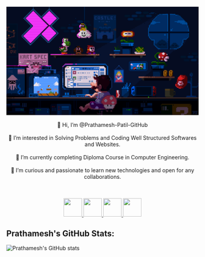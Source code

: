 <p align="center">
  <img src="https://github.com/Prathamesh-Patil-GitHub/Prathamesh-Patil-GitHub/blob/main/github%20profile%20display.gif"/>
</p>

<p align="center">
👋 Hi, I’m @Prathamesh-Patil-GitHub <br><br>
👀 I’m interested in Solving Problems and Coding Well Structured Softwares and Websites.<br><br>
🌱 I’m currently completing Diploma Course in Computer Engineering.<br><br>
💞️ I’m curious and passionate to learn new technologies and open for any collaborations.<br><br>
</p>
<br>

<div align="center">
<a href="https://www.linkedin.com/in/prathamesh-patil-jalgaon">
  <img src="https://cdn-icons-png.flaticon.com/128/408/408703.png?ga=GA1.2.975372899.1659335409" height="48px" width="48px"/>
</a>

<a href="https://www.hackerrank.com/m2papatil?hr_r=1">
  <img src="https://cdn3.iconfinder.com/data/icons/logos-and-brands-adobe/512/160_Hackerrank-512.png" height="48px" width="48px"/>
</a>

   
<a href="https://stackoverflow.com/users/19594029/prathamesh-patil">
  <img src="https://cdn-icons-png.flaticon.com/128/732/732248.png?ga=GA1.2.975372899.1659335409" height="48px" width="48px"/>
</a>
  
<a href="https://www.instagram.com/pro14.1/">
  <img src="https://cdn-icons-png.flaticon.com/128/1216/1216753.png?ga=GA1.2.975372899.1659335409" height="48px" width="48px"/>
</a>
</div>

## Prathamesh's GitHub Stats:
![Prathamesh's GitHub stats](https://github-readme-stats.vercel.app/api?username=Prathamesh-Patil-GitHub&show_icons=true&theme=radical)
